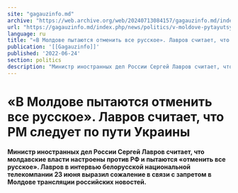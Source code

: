 ```yaml
---
site: "gagauzinfo.md"
archive: "https://web.archive.org/web/20240713084157/gagauzinfo.md/index.php/news/politics/v-moldove-pytayutsya-otmenit-vse-russkoe-lavrov-schitaet-chto-rm-sleduet-po-puti-ukrainy"
url: "https://gagauzinfo.md/index.php/news/politics/v-moldove-pytayutsya-otmenit-vse-russkoe-lavrov-schitaet-chto-rm-sleduet-po-puti-ukrainy"
language: ru
title: "«В Молдове пытаются отменить все русское». Лавров считает, что РМ следует по пути Украины"
publication: '[[Gagauzinfo]]'
published: '2022-06-24'
section: politics
description: "Министр иностранных дел России Сергей Лавров считает, что молдавские власти настроены против РФ и пытаются «отменить все русское». Лавров в интервью белорусской национальной телекомпании 23 июня выразил сожаление в связи с запретом в Молдове трансляции российских новостей."
---
```


# «В Молдове пытаются отменить все русское». Лавров считает, что РМ следует по пути Украины

**Министр иностранных дел России Сергей Лавров считает, что молдавские власти настроены против РФ и пытаются «отменить все русское». Лавров в интервью белорусской национальной телекомпании 23 июня выразил сожаление в связи с запретом в Молдове трансляции российских новостей.**